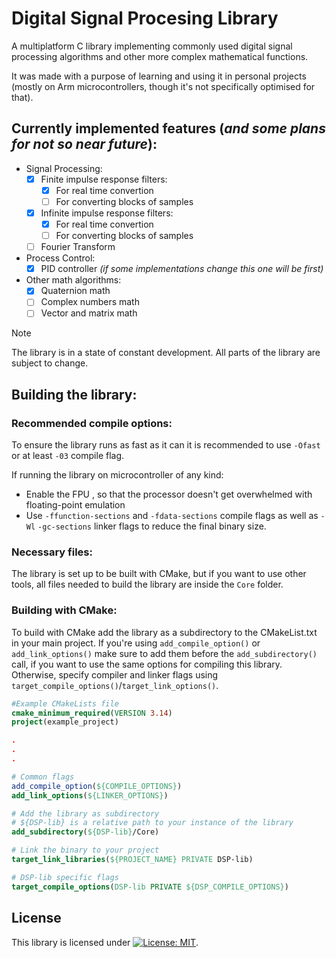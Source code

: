 # Digital Signal Procesing Library

A multiplatform C library implementing commonly used digital signal processing algorithms and other more complex
mathematical functions.

It was made with a purpose of learning and using it in personal projects (mostly on Arm microcontrollers,
though it's not specifically optimised for that).

## Currently implemented features (_and some plans for not so near future_):

- Signal Processing:
    - [x] Finite impulse response filters:
        - [x] For real time convertion
        - [ ] For converting blocks of samples
    - [x] Infinite impulse response filters:
        - [x] For real time convertion
        - [ ] For converting blocks of samples
    - [ ] Fourier Transform
- Process Control:
    - [x] PID controller _(if some implementations change this one will be first)_
- Other math algorithms:
    - [x] Quaternion math
    - [ ] Complex numbers math
    - [ ] Vector and matrix math

> [!NOTE]
> The library is in a state of constant development. All parts of the library are subject to change.

## Building the library:

### Recommended compile options:

To ensure the library runs as fast as it can it is recommended to use `-Ofast` or at least `-03` compile flag.

If running the library on microcontroller of any kind:

- Enable the FPU , so that the processor doesn't get overwhelmed with floating-point emulation
- Use `-ffunction-sections` and `-fdata-sections` compile flags as well as `-Wl` `-gc-sections` linker flags
  to reduce the final binary size.

### Necessary files:

The library is set up to be built with CMake, but if you want to use other tools,
all files needed to build the library are inside the `Core` folder.

### Building with CMake:

To build with CMake add the library as a subdirectory to the CMakeList.txt in your main project.
If you're using `add_compile_option()` or `add_link_options()` make sure to add them before the `add_subdirectory()`
call, if you want to use the same options for compiling this library.
Otherwise, specify compiler and linker flags using `target_compile_options()`/`target_link_options()`.

```cmake
#Example CMakeLists file
cmake_minimum_required(VERSION 3.14)
project(example_project)

.
.
.

# Common flags
add_compile_option(${COMPILE_OPTIONS})
add_link_options(${LINKER_OPTIONS})

# Add the library as subdirectory
# ${DSP-lib} is a relative path to your instance of the library
add_subdirectory(${DSP-lib}/Core)

# Link the binary to your project
target_link_libraries(${PROJECT_NAME} PRIVATE DSP-lib)

# DSP-lib specific flags
target_compile_options(DSP-lib PRIVATE ${DSP_COMPILE_OPTIONS})
```

## License

This library is licensed under
[![License: MIT](https://img.shields.io/badge/License-MIT-yellow.svg)](https://opensource.org/licenses/MIT).
